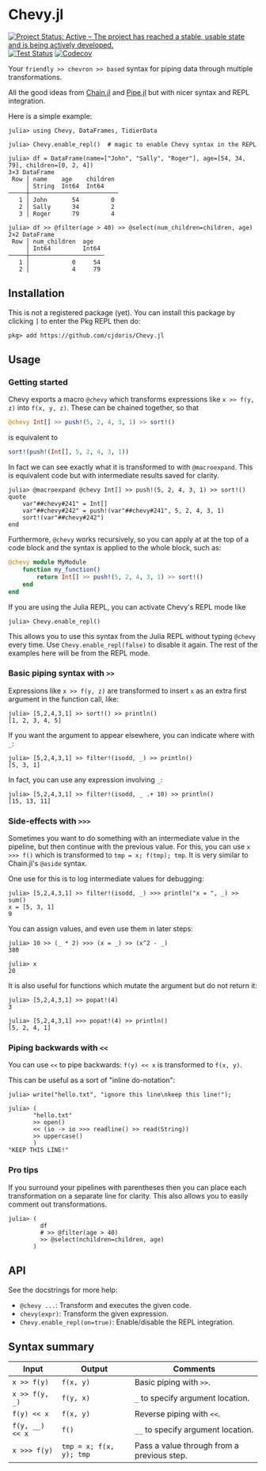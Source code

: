 # Chevy.jl

[![Project Status: Active – The project has reached a stable, usable state and is being actively developed.](https://www.repostatus.org/badges/latest/active.svg)](https://www.repostatus.org/#active)
[![Test Status](https://github.com/cjdoris/Chevy.jl/actions/workflows/tests.yml/badge.svg)](https://github.com/cjdoris/Chevy.jl/actions/workflows/tests.yml)
[![Codecov](https://codecov.io/gh/cjdoris/Chevy.jl/branch/main/graph/badge.svg?token=1flP5128hZ)](https://codecov.io/gh/cjdoris/Chevy.jl)

Your `friendly >> chevron >> based` syntax for piping data through multiple
transformations.

All the good ideas from [Chain.jl](https://github.com/jkrumbiegel/Chain.jl) and
[Pipe.jl](https://github.com/oxinabox/Pipe.jl) but with nicer syntax and REPL integration.

Here is a simple example:
```julia-repl
julia> using Chevy, DataFrames, TidierData

julia> Chevy.enable_repl()  # magic to enable Chevy syntax in the REPL

julia> df = DataFrame(name=["John", "Sally", "Roger"], age=[54, 34, 79], children=[0, 2, 4])
3×3 DataFrame
 Row │ name    age    children
     │ String  Int64  Int64
─────┼─────────────────────────
   1 │ John       54         0
   2 │ Sally      34         2
   3 │ Roger      79         4

julia> df >> @filter(age > 40) >> @select(num_children=children, age)
2×2 DataFrame
 Row │ num_children  age
     │ Int64         Int64
─────┼─────────────────────
   1 │            0     54
   2 │            4     79
```

## Installation

This is not a registered package (yet). You can install this package by clicking `]` to
enter the Pkg REPL then do:

```
pkg> add https://github.com/cjdoris/Chevy.jl
```

## Usage

### Getting started

Chevy exports a macro `@chevy` which transforms expressions like `x >> f(y, z)` into
`f(x, y, z)`. These can be chained together, so that
```julia
@chevy Int[] >> push!(5, 2, 4, 3, 1) >> sort!()
```
is equivalent to
```julia
sort!(push!(Int[], 5, 2, 4, 3, 1))
```

In fact we can see exactly what it is transformed to with `@macroexpand`. This is
equivalent code but with intermediate results saved for clarity.
```julia-repl
julia> @macroexpand @chevy Int[] >> push!(5, 2, 4, 3, 1) >> sort!()
quote
    var"##chevy#241" = Int[]
    var"##chevy#242" = push!(var"##chevy#241", 5, 2, 4, 3, 1)
    sort!(var"##chevy#242")
end
```

Furthermore, `@chevy` works recursively, so you can apply at at the top of a code block
and the syntax is applied to the whole block, such as:
```julia
@chevy module MyModule
    function my_function()
        return Int[] >> push!(5, 2, 4, 3, 1) >> sort!()
    end
end
```

If you are using the Julia REPL, you can activate Chevy's REPL mode like
```julia-repl
julia> Chevy.enable_repl()
```
This allows you to use this syntax from the Julia REPL without typing `@chevy` every
time. Use `Chevy.enable_repl(false)` to disable it again. The rest of the examples here
will be from the REPL mode.

### Basic piping syntax with `>>`

Expressions like `x >> f(y, z)` are transformed to insert `x` as an extra first argument
in the function call, like:
```julia-repl
julia> [5,2,4,3,1] >> sort!() >> println()
[1, 2, 3, 4, 5]
```

If you want the argument to appear elsewhere, you can indicate where with `_`:
```julia-repl
julia> [5,2,4,3,1] >> filter!(isodd, _) >> println()
[5, 3, 1]
```

In fact, you can use any expression involving `_`:
```julia-repl
julia> [5,2,4,3,1] >> filter!(isodd, _ .+ 10) >> println()
[15, 13, 11]
```

### Side-effects with `>>>`

Sometimes you want to do something with an intermediate value in the pipeline, but then
continue with the previous value. For this, you can use `x >>> f()` which is transformed
to `tmp = x; f(tmp); tmp`. It is very similar to Chain.jl's `@aside` syntax.

One use for this is to log intermediate values for debugging:
```julia-repl
julia> [5,2,4,3,1] >> filter!(isodd, _) >>> println("x = ", _) >> sum()
x = [5, 3, 1]
9
```

You can assign values, and even use them in later steps:
```julia-repl
julia> 10 >> (_ * 2) >>> (x = _) >> (x^2 - _)
380

julia> x
20
```

It is also useful for functions which mutate the argument but do not return it:
```julia-repl
julia> [5,2,4,3,1] >> popat!(4)
3

julia> [5,2,4,3,1] >>> popat!(4) >> println()
[5, 2, 4, 1]
```

### Piping backwards with `<<`

You can use `<<` to pipe backwards: `f(y) << x` is transformed to `f(x, y)`.

This can be useful as a sort of "inline do-notation":
```julia-repl
julia> write("hello.txt", "ignore this line\nkeep this line!");

julia> (
       "hello.txt"
       >> open()
       << (io -> io >>> readline() >> read(String))
       >> uppercase()
       )
"KEEP THIS LINE!"
```

### Pro tips

If you surround your pipelines with parentheses then you can place each transformation
on a separate line for clarity. This also allows you to easily comment out transformations.

```julia-repl
julia> (
         df
         # >> @filter(age > 40)
         >> @select(nchildren=children, age)
       )
```

## API

See the docstrings for more help:
- `@chevy ...`: Transform and executes the given code.
- `chevy(expr)`: Transform the given expression.
- `Chevy.enable_repl(on=true)`: Enable/disable the REPL integration.

## Syntax summary

| Input | Output | Comments |
| ----- | ------ | -------- |
| `x >> f(y)` | `f(x, y)` | Basic piping with `>>`. |
| `x >> f(y, _)` | `f(y, x)` | `_` to specify argument location. |
| `f(y) << x` | `f(x, y)` | Reverse piping with `<<`. |
| `f(y, __) << x` | `f()` | `__` to specify argument location. |
| `x >>> f(y)` | `tmp = x; f(x, y); tmp` | Pass a value through from a previous step. |
